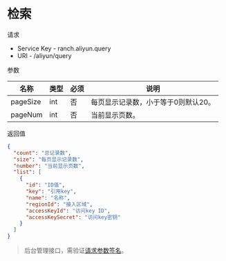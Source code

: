 # 检索

请求
- Service Key - ranch.aliyun.query
- URI - /aliyun/query

参数

|名称|类型|必须|说明|
|---|---|---|---|
|pageSize|int|否|每页显示记录数，小于等于0则默认20。|
|pageNum|int|否|当前显示页数。|

返回值
```json
{
  "count": "总记录数",
  "size": "每页显示记录数",
  "number": "当前显示页数",
  "list": [
    {
      "id": "ID值",
      "key": "引用key",
      "name": "名称",
      "regionId": "接入区域",
      "accessKeyId": "访问key ID",
      "accessKeySecret": "访问key密钥"
    }
  ]
}
```

> 后台管理接口，需验证[请求参数签名](https://github.com/heisedebaise/tephra/blob/master/tephra-ctrl/doc/sign.md)。
